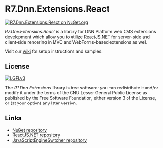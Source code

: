 # R7.Dnn.Extensions.React

[![R7.Dnn.Extensions.React on NuGet.org](https://img.shields.io/nuget/v/R7.Dnn.Extensions.React.svg)](https://www.nuget.org/packages/R7.Dnn.Extensions)

*R7.Dnn.Extensions.React* is a library for DNN Platform web CMS extensions development which allow you to utilize
[ReactJS.NET](https://reactjs.net/) for server-side and client-side rendering in MVC and WebForms-based extensions as well.

Visit our [wiki](http://github.com/roman-yagodin/R7.Dnn.Extensions.React/wiki) for setup instructions and samples.

## License

[![LGPLv3](http://www.gnu.org/graphics/lgplv3-147x51.png)](http://www.gnu.org/licenses/lgpl.txt)

The *R7.Dnn.Extensions* library is free software: you can redistribute it and/or modify it under the terms of 
the GNU Lesser General Public License as published by the Free Software Foundation, either version 3 of the License, 
or (at your option) any later version.

## Links

- [NuGet repository](https://www.nuget.org/packages/R7.Dnn.Extensions.React)
- [ReactJS.NET repository](https://github.com/reactjs/React.NET)
- [JavaScriptEngineSwitcher repository](https://github.com/Taritsyn/JavaScriptEngineSwitcher)

